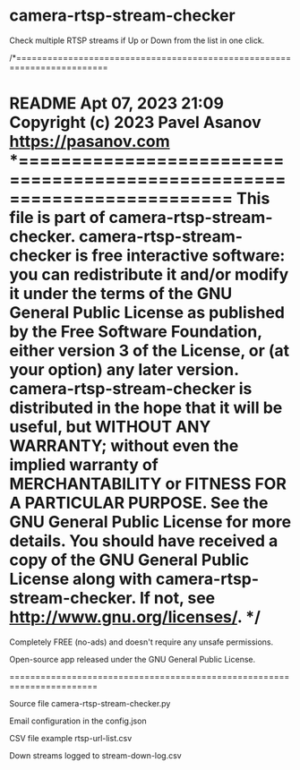 # camera-rtsp-stream-checker
Check multiple RTSP streams if Up or Down from the list in one click.


/*========================================================================

README
Apt 07, 2023 21:09
Copyright (c) 2023 Pavel Asanov
https://pasanov.com 
*========================================================================
This file is part of camera-rtsp-stream-checker.
camera-rtsp-stream-checker is free interactive software: you can redistribute it and/or modify
it under the terms of the GNU General Public License as published by
the Free Software Foundation, either version 3 of the License, or
(at your option) any later version.
camera-rtsp-stream-checker is distributed in the hope that it will be useful,
but WITHOUT ANY WARRANTY; without even the implied warranty of
MERCHANTABILITY or FITNESS FOR A PARTICULAR PURPOSE. See the
GNU General Public License for more details.
You should have received a copy of the GNU General Public License
along with camera-rtsp-stream-checker. If not, see http://www.gnu.org/licenses/. */
=======================================================================

Completely FREE (no-ads) and doesn't require any unsafe permissions.

Open-source app released under the GNU General Public License.

=======================================================================

Source file camera-rtsp-stream-checker.py 

Email configuration in the config.json

CSV file example rtsp-url-list.csv

Down streams logged to stream-down-log.csv
